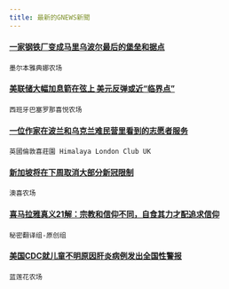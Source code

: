 ```yaml
---
title: 最新的GNEWS新聞
---
```


#### [一家钢铁厂变成马里乌波尔最后的堡垒和据点](/test-page/gnews/2396866.md)
 `墨尔本雅典娜农场`

#### [美联储大幅加息箭在弦上 美元反弹或近“临界点”](/test-page/gnews/2396842.md)
 `西班牙巴塞罗那喜悦农场`

#### [一位作家在波兰和乌克兰难民营里看到的志愿者服务](/test-page/gnews/2396386.md)
 `英國倫敦喜莊園 Himalaya London Club UK`

#### [新加坡将在下周取消大部分新冠限制](/test-page/gnews/2396036.md)
 `澳喜农场`

#### [喜马拉雅真义21解：宗教和信仰不同，自食其力才配追求信仰](/test-page/gnews/2396033.md)
 `秘密翻译组-原创组`

#### [美国CDC就儿童不明原因肝炎病例发出全国性警报](/test-page/gnews/2396016.md)
 `蓝莲花农场`

